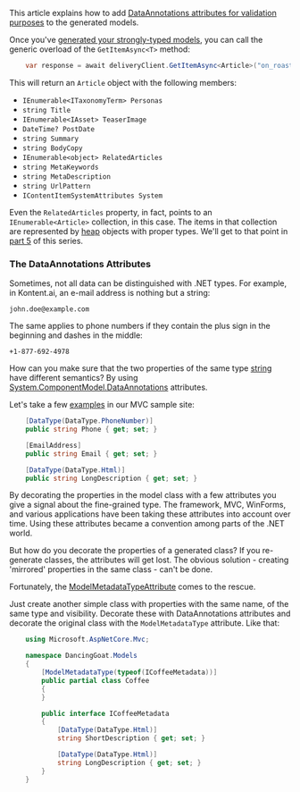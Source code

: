This article explains how to add [DataAnnotations attributes for validation purposes](https://docs.microsoft.com/en-us/aspnet/core/tutorials/first-mvc-app/validation) to the generated models.

Once you've [generated your strongly-typed models](https://github.com/kontent-ai/model-generator-net), you can call the generic overload of the `GetItemAsync<T>` method:

```csharp
	var response = await deliveryClient.GetItemAsync<Article>("on_roasts");
```

This will return an `Article` object with the following members:

* `IEnumerable<ITaxonomyTerm> Personas`
* `string Title`
* `IEnumerable<IAsset> TeaserImage`
* `DateTime? PostDate`
* `string Summary`
* `string BodyCopy`
* `IEnumerable<object> RelatedArticles`
* `string MetaKeywords`
* `string MetaDescription`
* `string UrlPattern`
* `IContentItemSystemAttributes System`

Even the `RelatedArticles` property, in fact, points to an `IEnumerable<Article>` collection, in this case. The items in that collection are represented by [heap](https://www.codeproject.com/Articles/76153/Six-important-NET-concepts-Stack-heap-value-types) objects with proper types. We'll get to that point in [part 5](Strong-Types-Explained---How-to-Use-Runtime-Typing.md) of this series.

### The DataAnnotations Attributes

Sometimes, not all data can be distinguished with .NET types. For example, in Kontent.ai, an e-mail address is nothing but a string:

`john.doe@example.com`

The same applies to phone numbers if they contain the plus sign in the beginning and dashes in the middle:

`+1-877-692-4978`

How can you make sure that the two properties of the same type [string](https://docs.microsoft.com/en-us/dotnet/api/system.string?view=netstandard-1.6) have different semantics? By using [System.ComponentModel.DataAnnotations](https://docs.microsoft.com/de-de/dotnet/core/api/system.componentmodel.dataannotations) attributes.

Let's take a few [examples](https://github.com/kontent-ai/sample-app-net/tree/master/DancingGoat/Models) in our MVC sample site:


```csharp
	[DataType(DataType.PhoneNumber)]
	public string Phone { get; set; }

	[EmailAddress]
	public string Email { get; set; }

	[DataType(DataType.Html)]
	public string LongDescription { get; set; }
```

By decorating the properties in the model class with a few attributes you give a signal about the fine-grained type. The framework, MVC, WinForms, and various applications have been taking these attributes into account over time. Using these attributes became a convention among parts of the .NET world.

But how do you decorate the properties of a generated class? If you re-generate classes, the attributes will get lost. The obvious solution - creating 'mirrored' properties in the same class - can't be done.

Fortunately, the [ModelMetadataTypeAttribute](https://docs.microsoft.com/en-us/dotnet/api/microsoft.aspnetcore.mvc.modelmetadatatypeattribute) comes to the rescue.

Just create another simple class with properties with the same name, of the same type and visibility. Decorate these with DataAnnotations attributes and decorate the original class with the `ModelMetadataType` attribute. Like that:

```csharp
	using Microsoft.AspNetCore.Mvc;

	namespace DancingGoat.Models
	{
		[ModelMetadataType(typeof(ICoffeeMetadata))]
		public partial class Coffee
		{
		}

		public interface ICoffeeMetadata
		{
			[DataType(DataType.Html)]
			string ShortDescription { get; set; }

			[DataType(DataType.Html)]
			string LongDescription { get; set; }
		}
	}
```


